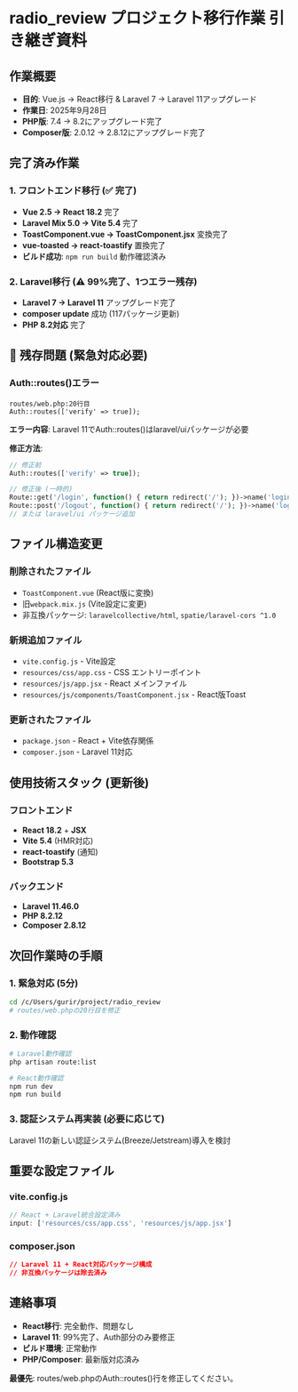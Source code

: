 # radio_review プロジェクト移行作業 引き継ぎ資料

## 作業概要
- **目的**: Vue.js → React移行 & Laravel 7 → Laravel 11アップグレード
- **作業日**: 2025年9月28日
- **PHP版**: 7.4 → 8.2にアップグレード完了
- **Composer版**: 2.0.12 → 2.8.12にアップグレード完了

## 完了済み作業

### 1. フロントエンド移行 (✅ 完了)
- **Vue 2.5 → React 18.2** 完了
- **Laravel Mix 5.0 → Vite 5.4** 完了
- **ToastComponent.vue → ToastComponent.jsx** 変換完了
- **vue-toasted → react-toastify** 置換完了
- **ビルド成功**: `npm run build` 動作確認済み

### 2. Laravel移行 (⚠️ 99%完了、1つエラー残存)
- **Laravel 7 → Laravel 11** アップグレード完了
- **composer update** 成功 (117パッケージ更新)
- **PHP 8.2対応** 完了

## 🚨 残存問題 (緊急対応必要)

### Auth::routes()エラー
```
routes/web.php:20行目
Auth::routes(['verify' => true]);
```
**エラー内容**: Laravel 11でAuth::routes()はlaravel/uiパッケージが必要

**修正方法**:
```php
// 修正前
Auth::routes(['verify' => true]);

// 修正後 (一時的)
Route::get('/login', function() { return redirect('/'); })->name('login');
Route::post('/logout', function() { return redirect('/'); })->name('logout');
// または laravel/ui パッケージ追加
```

## ファイル構造変更

### 削除されたファイル
- `ToastComponent.vue` (React版に変換)
- 旧`webpack.mix.js` (Vite設定に変更)
- 非互換パッケージ: `laravelcollective/html`, `spatie/laravel-cors ^1.0`

### 新規追加ファイル
- `vite.config.js` - Vite設定
- `resources/css/app.css` - CSS エントリーポイント
- `resources/js/app.jsx` - React メインファイル
- `resources/js/components/ToastComponent.jsx` - React版Toast

### 更新されたファイル
- `package.json` - React + Vite依存関係
- `composer.json` - Laravel 11対応

## 使用技術スタック (更新後)

### フロントエンド
- **React 18.2** + **JSX**
- **Vite 5.4** (HMR対応)
- **react-toastify** (通知)
- **Bootstrap 5.3**

### バックエンド
- **Laravel 11.46.0**
- **PHP 8.2.12**
- **Composer 2.8.12**

## 次回作業時の手順

### 1. 緊急対応 (5分)
```bash
cd /c/Users/gurir/project/radio_review
# routes/web.phpの20行目を修正
```

### 2. 動作確認
```bash
# Laravel動作確認
php artisan route:list

# React動作確認
npm run dev
npm run build
```

### 3. 認証システム再実装 (必要に応じて)
Laravel 11の新しい認証システム(Breeze/Jetstream)導入を検討

## 重要な設定ファイル

### vite.config.js
```javascript
// React + Laravel統合設定済み
input: ['resources/css/app.css', 'resources/js/app.jsx']
```

### composer.json
```json
// Laravel 11 + React対応パッケージ構成
// 非互換パッケージは除去済み
```

## 連絡事項
- **React移行**: 完全動作、問題なし
- **Laravel 11**: 99%完了、Auth部分のみ要修正
- **ビルド環境**: 正常動作
- **PHP/Composer**: 最新版対応済み

**最優先**: routes/web.phpのAuth::routes()行を修正してください。